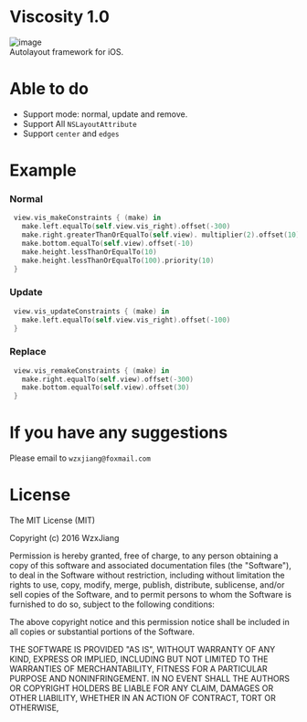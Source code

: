 # Viscosity 1.0
![image](https://img.shields.io/badge/Language-Swift3-blue.svg)<br/>
Autolayout framework for iOS.

# Able to do

- Support mode: normal, update and remove.
- Support All `NSLayoutAttribute`
- Support `center` and `edges`

# Example

### Normal

```swift
 view.vis_makeConstraints { (make) in
   make.left.equalTo(self.view.vis_right).offset(-300)
   make.right.greaterThanOrEqualTo(self.view). multiplier(2).offset(10)
   make.bottom.equalTo(self.view).offset(-10)
   make.height.lessThanOrEqualTo(10)
   make.height.lessThanOrEqualTo(100).priority(10)
 }
```

### Update

```swift
 view.vis_updateConstraints { (make) in
   make.left.equalTo(self.view.vis_right).offset(-100)
 }
```

### Replace

```swift
 view.vis_remakeConstraints { (make) in
   make.right.equalTo(self.view).offset(-300)
   make.bottom.equalTo(self.view).offset(30)
 }
```

# If you have any suggestions
Please email to `wzxjiang@foxmail.com`<br/>

# License

The MIT License (MIT)

Copyright (c) 2016 WzxJiang

Permission is hereby granted, free of charge, to any person obtaining a copy
of this software and associated documentation files (the "Software"), to deal
in the Software without restriction, including without limitation the rights
to use, copy, modify, merge, publish, distribute, sublicense, and/or sell
copies of the Software, and to permit persons to whom the Software is
furnished to do so, subject to the following conditions:

The above copyright notice and this permission notice shall be included in all
copies or substantial portions of the Software.

THE SOFTWARE IS PROVIDED "AS IS", WITHOUT WARRANTY OF ANY KIND, EXPRESS OR
IMPLIED, INCLUDING BUT NOT LIMITED TO THE WARRANTIES OF MERCHANTABILITY,
FITNESS FOR A PARTICULAR PURPOSE AND NONINFRINGEMENT. IN NO EVENT SHALL THE
AUTHORS OR COPYRIGHT HOLDERS BE LIABLE FOR ANY CLAIM, DAMAGES OR OTHER
LIABILITY, WHETHER IN AN ACTION OF CONTRACT, TORT OR OTHERWISE, 
